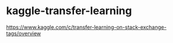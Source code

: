 # kaggle-transfer-learning
https://www.kaggle.com/c/transfer-learning-on-stack-exchange-tags/overview
